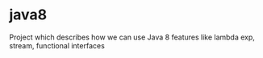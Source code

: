 # java8
Project which describes how we can use Java 8 features like lambda exp, stream, functional interfaces 
